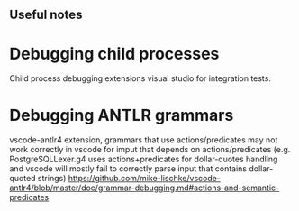 ## Useful notes

# Debugging child processes
Child process debugging extensions visual studio for integration tests.

# Debugging ANTLR grammars
vscode-antlr4 extension, grammars that use actions/predicates may not work correctly in vscode for imput that depends on actions/predicates (e.g. PostgreSQLLexer.g4 uses actions+predicates for dollar-quotes handling and vscode will mostly fail to correctly parse input that contains dollar-quoted strings) https://github.com/mike-lischke/vscode-antlr4/blob/master/doc/grammar-debugging.md#actions-and-semantic-predicates
